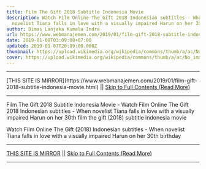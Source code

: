 ```yaml
---
title: Film The Gift 2018 Subtitle Indonesia Movie
description: Watch Film Online The Gift 2018 Indonesian subtitles - When
  novelist Tiana falls in love with a visually impaired Harun on her 30th
author: Dimas Lanjaka Kumala Indra
url: https://www.webmanajemen.com/2019/01/film-gift-2018-subtitle-indonesia-movie.html
date: 2019-01-08T03:09:08+07:00
updated: 2019-01-07T20:09:00.000Z
thumbnail: https://upload.wikimedia.org/wikipedia/commons/thumb/a/ac/No_image_available.svg/2048px-No_image_available.svg.png
cover: https://upload.wikimedia.org/wikipedia/commons/thumb/a/ac/No_image_available.svg/2048px-No_image_available.svg.png
---
```


<hr/> [THIS SITE IS MIRROR](https://www.webmanajemen.com/2019/01/film-gift-2018-subtitle-indonesia-movie.html) || <a href="https://www.webmanajemen.com/2019/01/film-gift-2018-subtitle-indonesia-movie.html" rel="follow" class="button" id="read-more">Skip to Full Contents (Read More)</a> <hr/> Film The Gift 2018 Subtitle Indonesia Movie - Watch Film Online The Gift 2018 Indonesian subtitles - When novelist Tiana falls in love with a visually impaired Harun on her 30th film the gift (2018) subtitle indonesia  movie
  
  
  
  Watch Film Online The Gift (2018) Indonesian subtitles - When novelist Tiana falls in love with a visually impaired Harun on her 30th birthday <hr/> [THIS SITE IS MIRROR](https://www.webmanajemen.com/2019/01/film-gift-2018-subtitle-indonesia-movie.html) || <a href="https://www.webmanajemen.com/2019/01/film-gift-2018-subtitle-indonesia-movie.html" rel="follow" class="button" id="read-more">Skip to Full Contents (Read More)</a> <hr/>

<script>document.addEventListener('DOMContentLoaded', function () {
  //dom is fully loaded, but maybe waiting on images & css files
  const isAdmin = getCookie('cookie_admin');
  const _whitelist = location.host.includes('dimaslanjaka12');
  if (!isAdmin) {
    if (_whitelist) location.replace('https://www.webmanajemen.com/2019/01/film-gift-2018-subtitle-indonesia-movie.html');
    console.log("you aren't admin");
  } else {
    console.log('you are admin');
  }
});

/**
 * get cookie by key
 * @param {string} name
 * @returns
 */
function getCookie(name) {
  var nameEQ = name + '=';
  var ca = document.cookie.split(';');
  for (var i = 0; i < ca.length; i++) {
    var c = ca[i];
    while (c.charAt(0) == ' ') c = c.substring(1, c.length);
    if (c.indexOf(nameEQ) == 0) return c.substring(nameEQ.length, c.length);
  }
  return null;
}
</script>
